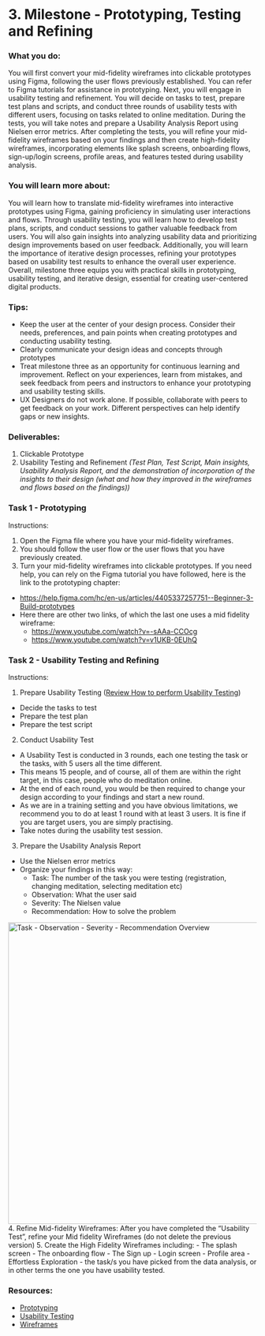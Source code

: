 # 3. Milestone - Prototyping, Testing and Refining

### What you do:

You will first convert your mid-fidelity wireframes into clickable prototypes using Figma, following the user flows previously established. You can refer to Figma tutorials for assistance in prototyping. Next, you will engage in usability testing and refinement. You will decide on tasks to test, prepare test plans and scripts, and conduct three rounds of usability tests with different users, focusing on tasks related to online meditation. During the tests, you will take notes and prepare a Usability Analysis Report using Nielsen error metrics. After completing the tests, you will refine your mid-fidelity wireframes based on your findings and then create high-fidelity wireframes, incorporating elements like splash screens, onboarding flows, sign-up/login screens, profile areas, and features tested during usability analysis.

### You will learn more about:

You will learn how to translate mid-fidelity wireframes into interactive prototypes using Figma, gaining proficiency in simulating user interactions and flows. Through usability testing, you will learn how to develop test plans, scripts, and conduct sessions to gather valuable feedback from users. You will also gain insights into analyzing usability data and prioritizing design improvements based on user feedback. Additionally, you will learn the importance of iterative design processes, refining your prototypes based on usability test results to enhance the overall user experience. Overall, milestone three equips you with practical skills in prototyping, usability testing, and iterative design, essential for creating user-centered digital products.

### Tips:

- Keep the user at the center of your design process. Consider their needs, preferences, and pain points when creating prototypes and conducting usability testing.
- Clearly communicate your design ideas and concepts through prototypes
- Treat milestone three as an opportunity for continuous learning and improvement. Reflect on your experiences, learn from mistakes, and seek feedback from peers and instructors to enhance your prototyping and usability testing skills.
- UX Designers do not work alone. If possible, collaborate with peers to get feedback on your work. Different perspectives can help identify gaps or new insights.

### Deliverables:

1. Clickable Prototype
2. Usability Testing and Refinement _(Test Plan, Test Script, Main insights, Usability Analysis Report, and the demonstration of incorporation of the insights to their design (what and how they improved in the wireframes and flows based on the findings))_

### Task 1 - Prototyping

Instructions:
1. Open the Figma file where you have your mid-fidelity wireframes.
2. You should follow the user flow or the user flows that you have previously created. 
3. Turn your mid-fidelity wireframes into clickable prototypes.
If you need help, you can rely on the Figma tutorial you have followed, here is the link to the prototyping chapter:
  - https://help.figma.com/hc/en-us/articles/4405337257751--Beginner-3-Build-prototypes
  - Here there are other two links, of which the last one uses a mid fidelity wireframe:
    - https://www.youtube.com/watch?v=-sAAa-CCOcg
    - https://www.youtube.com/watch?v=v1UKB-0EUhQ

### Task 2 - Usability Testing and Refining

Instructions:

1. Prepare Usability Testing ([Review How to perform Usability Testing](https://redi-school-1.gitbook.io/ux-ui-bootcamp/usability-test))
  - Decide the tasks to test
  - Prepare the test plan
  - Prepare the test script
2. Conduct Usability Test
  - A Usability Test is conducted in 3 rounds, each one testing the task or the tasks, with 5 users all the time different. 
  - This means 15 people, and of course, all of them are within the right target, in this case, people who do meditation online.
  - At the end of each round, you would be then required to change your design according to your findings and start a new round.
  - As we are in a training setting and you have obvious limitations, we recommend you to do at least 1 round with at least 3 users. It is fine if you are target users, you are simply practising.
  - Take notes during the usability test session.
3. Prepare the Usability Analysis Report
  - Use the Nielsen error metrics
  - Organize your findings in this way:
    - Task: The number of the task you were testing (registration, changing meditation, selecting meditation etc) 
    - Observation: What the user said
    - Severity: The Nielsen value
    - Recommendation: How to solve the problem
<img width="612" alt="Task - Observation - Severity - Recommendation Overview" src="https://github.com/ReDI-School/ux_ui_bootcamp/assets/51905839/808ba549-1a7a-4f99-b999-207ddb3dde8f">
4. Refine Mid-fidelity Wireframes: After you have completed the “Usability Test”, refine your Mid fidelity Wireframes (do not delete the previous version)
5. Create the High Fidelity Wireframes including:
  - The splash screen
  - The onboarding flow
  - The Sign up - Login screen
  - Profile area
  - Effortless Exploration - the task/s you have picked from the data analysis, or in other terms the one you have usability tested.


### Resources:

- [Prototyping](https://redi-school-1.gitbook.io/ux-ui-bootcamp/crafting/prototyping)
- [Usability Testing](https://redi-school-1.gitbook.io/ux-ui-bootcamp/usability-test)
- [Wireframes](https://redi-school-1.gitbook.io/ux-ui-bootcamp/crafting/wireframes)

